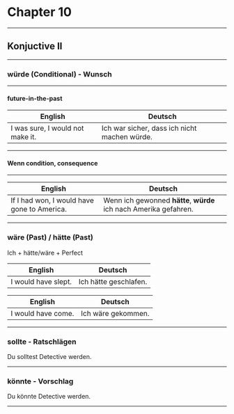 # Chapter 10

---

## Konjuctive II

---

### würde (Conditional) - Wunsch

---

#### future-in-the-past

English                         | Deutsch
--------------------------------|----------
I was sure, I would not make it.| Ich war sicher, dass ich nicht machen würde.

---

#### Wenn condition, consequence

---

English                                    | Deutsch
-------------------------------------------|----------
If I had won, I would have gone to America.| Wenn ich gewonned **hätte**, **würde** ich nach Amerika gefahren.

---

### wäre (Past) / hätte (Past)

Ich + hätte/wäre + Perfect

English            | Deutsch
-------------------|----------
I would have slept.| Ich hätte geschlafen.

English           | Deutsch
------------------|----------
I would have come.| Ich wäre gekommen.

---

### sollte - Ratschlägen

Du solltest Detective werden.

---

### könnte - Vorschlag

Du könnte Detective werden.

---

